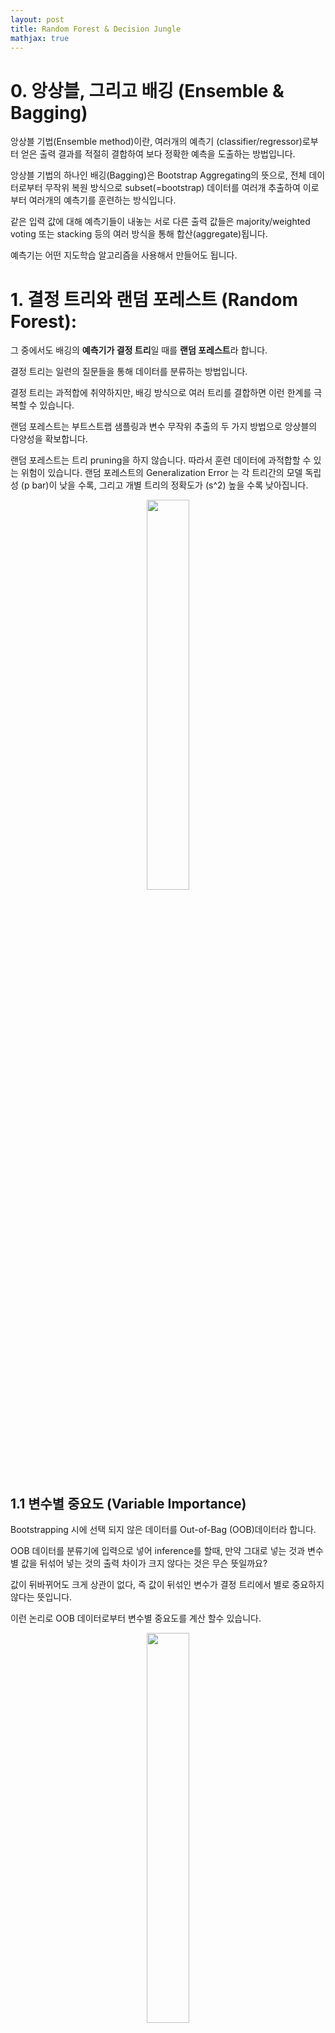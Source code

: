 ```yaml
---
layout: post
title: Random Forest & Decision Jungle
mathjax: true
---
```


# 0. 앙상블, 그리고 배깅 (Ensemble & Bagging)

앙상블 기법(Ensemble method)이란, 여러개의 예측기 (classifier/regressor)로부터 얻은 출력 결과를 적절히 결합하여 보다 정확한 예측을 도출하는 방법입니다. 

앙상블 기법의 하나인 배깅(Bagging)은 Bootstrap Aggregating의 뜻으로, 전체 데이터로부터 무작위 복원 방식으로 subset(=bootstrap) 데이터를 여러개 추출하여 이로부터 여러개의 예측기를 훈련하는 방식입니다. 

같은 입력 값에 대해 예측기들이 내놓는 서로 다른 출력 값들은 majority/weighted voting 또는 stacking 등의 여러 방식을 통해 합산(aggregate)됩니다. 

예측기는 어떤 지도학습 알고리즘을 사용해서 만들어도 됩니다.


# 1. 결정 트리와 랜덤 포레스트 (Random Forest):

그 중에서도 배깅의 **예측기가 결정 트리**일 때를 **랜덤 포레스트**라 합니다. 

결정 트리는 일련의 질문들을 통해 데이터를 분류하는 방법입니다. 

결정 트리는 과적합에 취약하지만, 배깅 방식으로 여러 트리를 결합하면 이런 한계를 극복할 수 있습니다.


랜덤 포레스트는 부트스트랩 샘플링과 변수 무작위 추출의 두 가지 방법으로 앙상블의 다양성을 확보합니다. 

랜덤 포레스트는 트리 pruning을 하지 않습니다. 따라서 훈련 데이터에 과적합할 수 있는 위험이 있습니다. 랜덤 포레스트의 Generalization Error 는 각 트리간의 모델 독립성 (p bar)이 낮을 수록, 그리고 개별 트리의 정확도가 (s^2) 높을 수록 낮아집니다. 

<figure align="center">
	<img src="https://yscatwork.github.io/assets/img/3.png" width="40%">
</figure> 


## 1.1 변수별 중요도 (Variable Importance)

Bootstrapping 시에 선택 되지 않은 데이터를 Out-of-Bag (OOB)데이터라 합니다. 

OOB 데이터를 분류기에 입력으로 넣어 inference를 할때, 만약 그대로 넣는 것과 변수별 값을 뒤섞어 넣는 것의 출력 차이가 크지 않다는 것은 무슨 뜻일까요? 

값이 뒤바뀌어도 크게 상관이 없다, 즉 값이 뒤섞인 변수가 결정 트리에서 별로 중요하지 않다는 뜻입니다. 

이런 논리로 OOB 데이터로부터 변수별 중요도를 계산 할수 있습니다.


<figure align="center">
	<img src="https://yscatwork.github.io/assets/img/4.png" width="40%">
</figure> 

## 1.2 코드 예시
참고 코드: https://github.com/llSourcell/random_forests


우선 전체 데이터로부터 일부 데이터를 bootstrap하는 함수를 정의합니다. 


*인풋: [전체 데이터, bootstrap 비율]*

```python
def bootstrap(alldata,ratio):
	samples = []
	n_sample = round(len(dataset)*ratio))
	while len(samples) < n_sample:
		index = randrange(len(alldata))
		samples.append(alldata[index])
	return samples
```

위에서 bootstrap된 데이터로 트리를 만드는 과정을 둘로 나눕니다. 

(1) 가장 좋은 분기점을 찾습니다.

(2) 해당 기준으로 recursive하게 트리를 split 합니다.


기본적으로 결정 트리 훈련은 데이터를 잘 양분하기 위한 일련의 기준들을 찾아나가는 과정입니다. 

좋은 기준이란 무엇일까요? 단순히 생각하면, 특정 부모 노드에서 두 자녀 노드로 5:5로 양분되는 것은 좋은 기준이라고 할 수 없습니다 (인퍼런스 데이터가 들어왔을때 왼쪽으로 가도 그만, 오른쪽으로 가도 그만이기 때문입니다). 

이보다는 한 쪽으로 확실히 치우친 분류가 가능할 수록 효과적인 분류 기준입니다. 이를 수치화 하는 것이 아래의 GINI 계수입니다.

Gini(t)=1-\sum_{0}^{c-1}[p(i|t)]^2

```python
def gini_idx(groups, class_values):
	gini_idx = 0.0
   #각 class 노드에 대하여 아래를 계산합니다
	for class_value in class_values:
		for group in groups:
			size = len(group)
			if size == 0:
				continue
        # 모든 클래스 값들의 평균을 계산.
			p = [row[-1] for row in group].count(class_value) / float(size)
        #  지니계수 공식에 따라 모든 (p * 1-p) 값들을 더해나감
			gini_idx += (proportion * (1.0 - proportion))
	return gini_idx
```

지니 계수를 최소화 하는 방향으로 진행되는 데이터 분기점을 찾는 과정은 다음과 같습니다. 

*인풋: [bootstrap, 사용할 피쳐수]*


```python
def get_best_split(bootstrap,num_feats): 
	b_index,b_value,b_score,b_groups = 999,999,999, None
	features = []
	 
	# 지정해준 숫자만큼의 feature를 랜덤하게 선택합니다.
	while(len(features) < num_feats)
		index = ranrange(len(bootstrap[0])-1)
		if index not in features:
			features.append(index)
			
	# 피쳐 선택시 마다의 gini index를 구합니다.
	for index in features:
		for row in bootstrap:
			groups = test_split(index,row[index],bootstrap)
			gini_idx = gini_index(groups, class_values)
			if gini_idx < b_score: #업데이트합니다
				b_index,b_value,b_score,b_groups = index,row[index],gini,groups
	return {'index':b_index, 'value':b_value, 'groups':b_groups}
```

위와 같이 찾아낸 좋은 root node 로 tree splitting을 진행합니다. 

아래 코드는 트리의 최대 depth, child node 최소 크기 조건이 만족되면 terminal node를 생성합니다. 

그 전 까지는 root note 선정을 반복하고 split 함수 스스로를 recursive 하게 실행합니다.

*인풋: [rootnode, 트리 최대 깊이, child 노드 최소크기, 사용할 피쳐수, 최초depth]*
    
```python
def split(rootnode, mx_depth, mn_size, num_feats, depth):
	left, right = node['groups']
	del(node['groups'])
	
   # 만약 left 나 right이 비어있다면(=더이상 split없음) terminal 노드를 생성합니다.
	if not left or not right:
		node['left'] = node['right'] = to_terminal(left + right)
		return
		
   # max depth에 도달했다면 terminal 노드를 생성합니다.
   if depth >= max_depth:
		node['left'], node['right'] = to_terminal(left), to_terminal(right)
		return
		
   # right & left child가 각각 min_size 이하이면 terminal node를 생성합니다. 
   # min_size보다 크다면 depth-first 방식으로 recursive하게 split을 진행합니다. 
    
	if len(left) <= min_size:
		node['left'] = to_terminal(left)
	else:
		node['left'] = get_best_split(left, num_feats)
		split(node['left'], mx_depth, mn_size, num_feats, depth+1)
		
	if len(right) <= min_size:
		node['right'] = to_terminal(right)
	else:
		node['right'] = get_best_split(right, num_feats)
		split(node['right'], mx_depth, min_size, num_feats, depth+1)
		
```

만들어진 트리를 이용해 test 데이터에 대한 아웃풋을 출력하는 방식 또한 recursive하게 정의합니다.

```python

def predict(node, row):
    #called again with the left or the right child nodes, depending on how the split affects the provided data. Check if a child node is either a terminal value to be returned as the prediction or if it is a dictionary node containing another level of the tree to be considered.
    
	if row[node['index']] < node['value']:
		if isinstance(node['left'], dict):
			return predict(node['left'], row)
		else:
			return node['left']
	else:
		if isinstance(node['right'], dict):
			return predict(node['right'], row)
		else:
			return node['right']
```

가장 상위인 main 함수인 random_forest는 training 데이터와 파라미터로 랜덤포레스트를 훈련하고 
test 데이터를 이용한 인퍼런스 결과를 내놓습니다. 

*인풋: [훈련 데이터, 테스트 데이터, 트리 최대 깊이, child 노드 최소크기, bootstrap 사이즈, 총 트리개수, 사용할 피쳐수]* 
		
```python

def bagging_result(alltrees, row):
	predictions = [predict(tree, row) for tree in alltrees]
	return max(set(predictions), key=predictions.count)

def randomforest(traindata, testdata, mx_depth, mn_size, sample_size, num_trees, num_feats):
	trees = []
	for i in range(n_trees):
		sample = subsample(train, sample_size)
		tree = build_tree(sample, mx_depth, mn_size, num_feats)
		trees.append(tree)
		
	#test 데이터 엔트리마다 random forest 앙상블 모델을 이용한 예측을 합니다.
	predictions = [bagging_result(trees, row) for row in test] 
	
	return(predictions)
	
```

데이터 위치: [sonar.all-data.csv]("	<img src="https://yscatwork.github.io/assets/sonar.all-data.csv")
코드를 모두 실행하려면 아래의 코드 블락을 실행합니다.

```python
from random import seed
from random import randrange
from random import shuffle
from csv import reader
from math import sqrt

# 데이터 가져오기
def get_csv(filename):
	dataset = []
	with open(filename, 'r') as file:
		c = reader(file)
		for row in c:
			if not row:
				continue
			dataset.append(row)
	return dataset
 
# Split a dataset based on an attribute and an attribute value
def test_split(index, value, dataset):
	left, right = [], []
    #for every row
	for row in dataset:
        #if the value at that row is less than the given value
		if row[index] < value:
            #add it to list 1
			left.append(row)
		else:
            #else add it list 2 
			right.append(row)
    #return both lists
	return left, right
 
# Calculate accuracy percentage
def accuracy_metric(actual, predicted):
    #how many correct predictions?
	correct = 0
    #for each actual label
	for i in range(len(actual)):
        #if actual matches predicted label
		if actual[i] == predicted[i]:
            #add 1 to the correct iterator
			correct += 1
    #return percentage of predictions that were correct
	return correct / float(len(actual)) * 100.0
 
def gini_index(groups, class_values):
	gini = 0.0
    #for each class
	for class_value in class_values:
        #a random subset of that class
		for group in groups:
			size = len(group)
			if size == 0:
				continue
            #average of all class values
			proportion = [row[-1] for row in group].count(class_value) / float(size)
            #  sum all (p * 1-p) values, this is gini index
			gini += (proportion * (1.0 - proportion))
	return gini
 
def get_best_split(bootstrap, num_feats):
	class_values = list(set(row[-1] for row in bootstrap))
	b_index, b_value, b_score, b_groups = 1000, 1000, 1000, None #큰 숫자로 최소화 해둡니다.
	features = list()
	while len(features) < num_feats:
		index = randrange(len(bootstrap[0])-1)
		if index not in features:
			features.append(index)
	for index in features:
		for row in bootstrap:
			groups = test_split(index, row[index], bootstrap)
			gini = gini_index(groups, class_values)
			if gini < b_score:
				b_index, b_value, b_score, b_groups = index, row[index], gini, groups
	return {'index':b_index, 'value':b_value, 'groups':b_groups}
 
def to_terminal(group):
	outcomes = [row[-1] for row in group]
	return max(set(outcomes), key=outcomes.count)
 
def split(rootnode, mx_depth, mn_size, num_feats, depth):
	left, right = rootnode['groups']
	del(rootnode['groups'])
    
	if not left or not right:
		rootnode['left'] = rootnode['right'] = to_terminal(left + right)
		return
	
	if depth >= mx_depth:
		rootnode['left'], rootnode['right'] = to_terminal(left), to_terminal(right)
		return

	if len(left) <= mn_size:
		rootnode['left'] = to_terminal(left)
	else:
		rootnode['left'] = get_best_split(left, num_feats)
		split(rootnode['left'], mx_depth, mn_size, num_feats, depth+1)

	if len(right) <= mn_size:
		rootnode['right'] = to_terminal(right)
	else:
		rootnode['right'] = get_best_split(right, num_feats)
		split(rootnode['right'], mx_depth, mn_size, num_feats, depth+1)
 
def build_tree(train, mx_depth, mn_size, num_feats):
	root = get_best_split(train, num_feats)
	split(root, mx_depth, mn_size, num_feats, 1)
	return root
 
def getpredict(node, row):
	if row[node['index']] < node['value']:
		if isinstance(node['left'], dict):
			return getpredict(node['left'], row)
		else:
			return node['left']
	else:
		if isinstance(node['right'], dict):
			return getpredict(node['right'], row)
		else:
			return node['right']
 
def subsample(dataset, ratio):
	sample = list()
	n_sample = round(len(dataset) * ratio)
	while len(sample) < n_sample:
		index = randrange(len(dataset))
		sample.append(dataset[index])
	return sample

def bagging_do_predict(trees, row):
	predictions = [getpredict(tree, row) for tree in trees]
	return max(set(predictions), key=predictions.count)
 

def randomforest(traindata, testdata, mx_depth, mn_size, sample_size, num_trees, num_feats):
	trees = []
	for i in range(num_trees):
		sample = subsample(traindata, sample_size)
		tree = build_tree(sample, mx_depth, mn_size, num_feats)
		trees.append(tree)
	
	predicts = [bagging_do_predict(trees, row) for row in testdata]
	
	return(predicts)


#################### RUN #########################	
# load and pre-process data (자료형변경)
dataset = get_csv('sonar.all-data.csv')
for i in range(0, len(dataset[0])-1):
	for row in dataset:
		row[i] = float(row[i].strip())

# M,R로 된 label을 0,1로 수정
col=len(dataset[0])-1
class_values = [row[col] for row in dataset]
unique = set(class_values)
lookup = dict()
for i, value in enumerate(unique):
    lookup[value] = i
for row in dataset:
    row[col] = lookup[row[col]]

#shuffle and split test & train data
total_len = len(dataset)
index = list(range(0, total_len))
shuffle(index)
test_ratio=0.1
train_idx=int(total_len*(1-test_ratio))
traindata=dataset[:train_idx]
testdata=dataset[train_idx:]

# randomforest 실행
mx_depth = 10
mn_size = 1
sample_size = 1.0
num_feats = int(sqrt(len(dataset[0])-1))
num_trees=5

predict = randomforest(traindata, testdata, mx_depth, mn_size, sample_size, num_trees, num_feats)
target = [ row[-1] for row in testdata ]
accuracy = accuracy_metric(target, predict)
print("   target labels: {}".format(target))
print("predicted labels: {} ".format(predict))
print("accuracy: {} %".format(accuracy))

```

# 2. Decision Jungle

랜덤 포레스트는 높은 성능으로 여러 분야에서 널리 사용되고 있습니다.

그러나 알고리즘의 특성상 depth와 함께 노드 width 증가 또한 폭발적이기 때문에 메모리 부담이 커지게됩니다.

Decision Jungle은 이를 타개하기 위해 tree 그래프 대신에 Directed Acyclic Graph (DAG) 로의 변형을 꾀합니다. 

DAG에서는 아래의 그림에서 처럼, child node가 여러개의 부모로부터 올 수 있습니다. 

엣지(edge)와 노드(node)의 효율적인 구성으로 인해 분류기의 depth 증가에 따른 width 증가가 크게 줄어듭니다. 

이러한 DAG를 만들기 위해서, rotation forest와는 달리 주기적으로 node들을 합치는 과정이 추가됩니다.


<figure align="center">
	<img src="https://yscatwork.github.io/assets/img/6.png" width="40%">
</figure> 


## 2.1 구성
Decision Jungle은 아래처럼 정리할 수 있습니다.

<figure align="center">
	<img src="https://yscatwork.github.io/assets/img/7.png" width="40%">
</figure> 

Np: 부모 노드

Nc: 자식 노드 (파라미터로 주어진다)

θi: 부모 레벨 노드 i에서의 split feature function

Si: 노드 i로 부터 왼쪽 또는 오른쪽으로 분류되는 데이터

li in Nc: parent node i 에서 왼쪽 edge를 타고 온 결과물

ri in Nc: parent node i 에서 오른쪽 edge를 타고 온 결과물

Sj({θi},{li},{ri}): 자식 노드에 도착하는 결과물 (= 부모 노드의 왼쪽 엣지에서 온 것 + 부모 노드 오른쪽 엣지에서 온 것의 합집합)



## 2.2 훈련

Decision Jungle의 훈련시 목적함수는 아래와 같이 정의됩니다.
<figure align="center">
	<img src="https://yscatwork.github.io/assets/img/8.png" width="80%">
</figure> 
Split feature function과, 자식 assginment 둘을 joint로 최소화 하는 것이 훈련의 방향입니다.

그러나 위의 목적식은 쉽게 풀기 어려우므로, 가장 그럴듯한 값으로 초기값 지정을 한 후에 L-search를 통해 최적값을 찾습니다.

<figure align="center">
	<img src="https://yscatwork.github.io/assets/img/9.png" width="40%">
</figure> 

L-search는 split optimization과 branch optimization step이 번갈아 이루어지는 과정입니다. 

먼저, split optimization으로 부모 노드상에서 최적의 분기 값을 찾습니다. 

이때, 특정 자식 노드로 데이터의 집중이 높게 이루어 질때 엔트로피가 작아집니다.

다음에 이루어지는 branch optimization은 split 노드 값을 고정한 상태로 더이상의 entropy 변화가 없을때 까지 branching을 최적화합니다.


## 2.3 코드 예시

코드 https://github.com/gdanezis/trees/blob/master/code/forests.py

데이터: https://github.com/gdanezis/trees/edit/master/data/pg5711.txt
      https://github.com/gdanezis/trees/edit/master/data/pg23428.txt


#decision 정글을 생성하는 함수입니다.
**인풋 : 훈련데이터, 피쳐, 트리의 층위 레벨, 피쳐 개수**

```python
def build_jungle(train, features, levels=10, numfeatures=50):
    DAG = {0: copy.copy(train)}
    Candidate_sets = [0]
    next_ID = 0
    M = 20

    for level in range(levels):
        result_sets = []
        for tdata_idx in Candidate_sets:
            tdata = DAG[tdata_idx]

            if entropy(tdata) == 0.0:
                next_ID += 1
                idx1 = next_ID
                result_sets += [idx1]
                DAG[idx1] = tdata + []
                del DAG[tdata_idx][:]
                DAG[tdata_idx] += [True, idx1, idx1]
                continue

            X = (split(tdata, F) for F in random.sample(features, numfeatures))
            H, L1, L2, F = max(X)

            # Branch = (F, M1, M2)
            next_ID += 1
            idx1 = next_ID
            DAG[idx1] = L1
            next_ID += 1
            idx2 = next_ID
            DAG[idx2] = L2

            result_sets += [idx1, idx2]
            del DAG[tdata_idx][:]
            DAG[tdata_idx] += [F, idx1, idx2]

        ## Now optimize the result sets here
        random.shuffle(result_sets)

        basic = result_sets[:M]
        for r in result_sets[M:]:
            maxv = None
            maxi = None
            for b in basic:
                L = float(len(DAG[r] + DAG[b]))
                e1 = len(DAG[r]) * entropy(DAG[r])
                e2 = len(DAG[b]) * entropy(DAG[b])
                newe = L * entropy(DAG[r] + DAG[b])
                score = abs(e1 + e2 - newe)
                if maxv is None:
                    maxv = score
                    maxi = b
                    continue
                if score < maxv:
                    maxv = score
                    maxi = b
            DAG[maxi] += DAG[r]
            del DAG[r]
            DAG[r] = DAG[maxi]

        Candidate_sets = basic

    for tdata_idx in Candidate_sets:
        tdata = DAG[tdata_idx]
        C1 = Counter([b for _, b in tdata])
        del DAG[tdata_idx][:]
        DAG[tdata_idx] += [None, C1]

    return DAG

#만들어진 디시전 정글로 분류를 수행합니다.

def classify_jungle(DAG, item):
    branch = DAG[0]
    while branch[0] is not None:
        try:
            fet, L1, L2 = branch
            if fet == True or fet in item:
                branch = DAG[L1]
            else:
                branch = DAG[L2]
        except:
            print len(branch)
            raise
    return branch[1]

```

아래의 코드 블럭을 실행하면 decision jungle 분류기가 훈련 & 실행됩니다.

```python

import random
from collections import Counter
import numpy as np
import copy
from csv import reader


def get_csv(filename):
    dataset = []
    with open(filename, 'r') as file:
        c = reader(file)
        for row in c:
            if not row:
                continue
            dataset.append(row)
    return dataset

def split_data(data, label=0, length=50):
    'Take a large text and divide it into chunks'
    strings = [data[i:i+length] for i in range(0, len(data) - length, length)]
    random.shuffle(strings)
    strings = [(s, label) for s in strings]
    test = strings[:int(len(strings) * 10 / 100)]
    training = strings[int(len(strings) * 10 / 100):]
    return test, training


def entropy(data):
    'Computes the binary entropy of labelled data'
    v = Counter([b for _, b in data]).values()
    d = np.array(v) / float(sum(v))
    return - sum(d * np.log(d))


def split(train, feat):
    'Split data according to an infromation gain criterium'
    ## first compute the entropy
    Hx = entropy(train)
    if Hx < 0.000001:
        raise Exception("Entropy very low")
    L1 = []
    L2 = []
    for t in train:
        if feat in t[0]:
            L1 += [t]
        else:
            L2 += [t]

    E1 = entropy(L1)
    E2 = entropy(L2)
    L = float(len(train))

    H = Hx - E1 * len(L1)/L - E2 * len(L2)/L
    return H, L1, L2, feat

def build_jungle(train, features, levels=20, numfeatures=100):
    DAG = {0: copy.copy(train)}
    Candidate_sets = [0]
    next_ID = 0
    M = 20

    for level in range(levels):
        result_sets = []
        for tdata_idx in Candidate_sets:
            tdata = DAG[tdata_idx]

            if entropy(tdata) == 0.0:
                next_ID += 1
                idx1 = next_ID
                result_sets += [idx1]
                DAG[idx1] = tdata + []
                del DAG[tdata_idx][:]
                DAG[tdata_idx] += [True, idx1, idx1]
                continue

            X = (split(tdata, F) for F in random.sample(features, numfeatures))
            H, L1, L2, F = max(X)

            # Branch = (F, M1, M2)
            next_ID += 1
            idx1 = next_ID
            DAG[idx1] = L1
            next_ID += 1
            idx2 = next_ID
            DAG[idx2] = L2

            result_sets += [idx1, idx2]
            del DAG[tdata_idx][:]
            DAG[tdata_idx] += [F, idx1, idx2]

        ## Now optimize the result sets here
        random.shuffle(result_sets)

        basic = result_sets[:M]
        for r in result_sets[M:]:
            maxv = None
            maxi = None
            for b in basic:
                L = float(len(DAG[r] + DAG[b]))
                e1 = len(DAG[r]) * entropy(DAG[r])
                e2 = len(DAG[b]) * entropy(DAG[b])
                newe = L * entropy(DAG[r] + DAG[b])
                score = abs(e1 + e2 - newe)
                if maxv is None:
                    maxv = score
                    maxi = b
                    continue
                if score < maxv:
                    maxv = score
                    maxi = b
            DAG[maxi] += DAG[r]
            del DAG[r]
            DAG[r] = DAG[maxi]

        Candidate_sets = basic

    for tdata_idx in Candidate_sets:
        tdata = DAG[tdata_idx]
        C1 = Counter([b for _, b in tdata])
        del DAG[tdata_idx][:]
        DAG[tdata_idx] += [None, C1]

    return DAG


def classify_jungle(DAG, item):
    branch = DAG[0]
    while branch[0] is not None:
        try:
            fet, L1, L2 = branch
            if fet == True or fet in item:
                branch = DAG[L1]
            else:
                branch = DAG[L2]
        except:
            print(len(branch))
            raise
    return branch[1]


dataEN = get_csv("./pg5711.txt")
dataFR = get_csv("./pg23428.txt")

length = 100

testEN, trainEN = split_data(dataEN, label=0, length=length)
testFR, trainFR = split_data(dataFR, label=1, length=length)

train = trainEN + trainFR
random.shuffle(train)
test = testEN + testFR
random.shuffle(test)

sometrain = random.sample(train, 50)
features = set()
while len(features) < 70:
    fragment, _ = random.choice(sometrain)
    l = int(round(random.expovariate(0.20)))
    b = random.randint(0, max(0, length - l))
    feat = fragment[b:b+l]

    ## Test
    C = 0
    for st, _ in sometrain:
        if feat in st:
            C += 1

    f = float(C) / 1000
    if f > 0.01 and f < 0.99 and feat not in features:
        features.add(feat)

features = list(features)

manytrees = []
jungle = []
for i in range(5):
    print("Build tree %s" % i)
    size = len(train) / 3
    training_sample = random.sample(train, size)

    tree = build_jungle(training_sample, features, numfeatures=100)
    jungle += [tree]

    tree = build_tree(training_sample, features, numfeatures=100)
    manytrees += [tree]

testdata = test
results_tree = Counter()
results_jungle = Counter()
for item, cat in testdata:
    # Jungle
    c = Counter()
    for tree in jungle:
        c += classify_jungle(tree, item)
    res = (max(c, key=lambda x: c[x]), cat)
    results_jungle.update([res])

print("Results         Tree   Jungle")
print("True positives:  %4d    %4d" % (results_tree[(1, 1)], results_jungle[(1, 1)]))
print ("True negatives:  %4d    %4d" % (results_tree[(0, 0)], results_jungle[(0, 0)]))
print ("False positives: %4d    %4d" % (results_tree[(1, 0)], results_jungle[(1, 0)]))
print ("False negatives: %4d    %4d" % (results_tree[(0, 1)], results_jungle[(0, 1)]))
```


20181216 조영선
